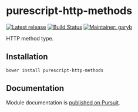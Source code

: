 # purescript-http-methods

[![Latest release](http://img.shields.io/bower/v/purescript-http-methods.svg)](https://github.com/purescript-contrib/purescript-http-methods/releases)
[![Build Status](https://travis-ci.org/purescript-contrib/purescript-http-methods.svg?branch=master)](https://travis-ci.org/purescript-contrib/purescript-http-methods)
[![Maintainer: garyb](https://img.shields.io/badge/maintainer-garyb-lightgrey.svg)](http://github.com/garyb)

HTTP method type.

## Installation

```
bower install purescript-http-methods
```

## Documentation

Module documentation is [published on Pursuit](http://pursuit.purescript.org/packages/purescript-http-methods).
